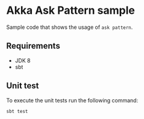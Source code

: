 # Akka Ask Pattern sample 
Sample code that shows the usage of `ask pattern`.

## Requirements

* JDK 8
* sbt

## Unit test
To execute the unit tests run the following command:

`sbt test`
